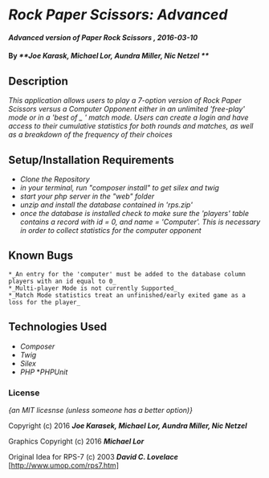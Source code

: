 # _Rock Paper Scissors: Advanced_

#### _Advanced version of Paper Rock Scissors , 2016-03-10_

#### By _**Joe Karask, Michael Lor, Aundra Miller, Nic Netzel **_

## Description

_This application allows users to play a 7-option version of Rock Paper Scissors versus a Computer Opponent either in an unlimited 'free-play' mode or in a 'best of _ ' match mode. Users can create a login and have access to their cumulative statistics for both rounds and matches, as well as a breakdown of the frequency of their choices_

## Setup/Installation Requirements

* _Clone the Repository_
* _in your terminal, run "composer install"   to get silex and twig_
* _start your php server in the "web" folder_
* _unzip and install the database contained in 'rps.zip'_
* _once the database is installed check to make sure the 'players' table contains a record with id = 0, and name = 'Computer'. This is necessary in order to collect statistics for the computer opponent_



## Known Bugs


    *_An entry for the 'computer' must be added to the database column players with an id equal to 0_
    *_Multi-player Mode is not currently Supported_
    *_Match Mode statistics treat an unfinished/early exited game as a loss for the player_



## Technologies Used


* _Composer_
* _Twig_
* _Silex_
* _PHP_
*_PHPUnit_


### License

*{an MIT licesnse (unless someone has a better option)}*

Copyright (c) 2016 **_Joe Karasek, Michael Lor, Aundra Miller, Nic Netzel_**

Graphics Copyright (c) 2016 **_Michael Lor_**

Original Idea for RPS-7 (c) 2003 **_David C. Lovelace_** [http://www.umop.com/rps7.htm]

